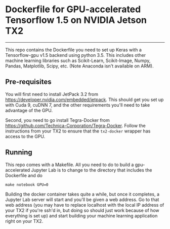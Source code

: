 # Dockerfile for GPU-accelerated Tensorflow 1.5 on NVIDIA Jetson TX2
---

This repo contains the Dockerfile you need to set up Keras with a Tensorflow-gpu v1.5 backend using python 3.5. This includes other machine learning libraries such as Scikit-Learn, Scikit-Image, Numpy, Pandas, Matplotlib, Scipy, etc. (Note Anaconda isn't available on ARM). 

## Pre-requisites

You will first need to install JetPack 3.2 from https://developer.nvidia.com/embedded/jetpack. This should get you set up with Cuda 9, cuDNN 7, and the other requirements you'll need to take advantage of the GPU. 

Second, you need to go install Tegra-Docker from https://github.com/Technica-Corporation/Tegra-Docker. Follow the instructions from your TX2 to ensure that the `tx2-docker` wrapper has access to the GPU.

## Running

This repo comes with a Makefile. All you need to do to build a gpu-accelerated Jupyter Lab is to change to the directory that includes the Dockerfile and do 

    make notebook GPU=0

Building the docker container takes quite a while, but once it completes, a Jupyter Lab server will start and you'll be given a web address. Go to that web address (you may have to replace localhost with the local IP address of your TX2 if you're ssh'd in, but doing so should just work because of how everything is set up) and start building your machine learning application right on your TX2.
